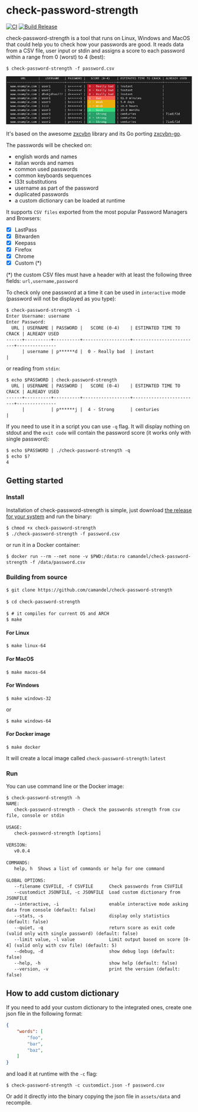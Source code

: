 # check-password-strength

[![CI](https://github.com/camandel/check-password-strength/actions/workflows/ci.yml/badge.svg)](https://github.com/camandel/check-password-strength/actions/workflows/ci.yml) [![Build Release](https://github.com/camandel/check-password-strength/actions/workflows/release.yml/badge.svg)](https://github.com/camandel/check-password-strength/actions/workflows/release.yml)

check-password-strength is a tool that runs on Linux, Windows and MacOS that could help you to check how your passwords are good. It reads data from a CSV file, user input or stdin and assigns a score to each password within a range from 0 (worst) to 4 (best):

```
$ check-password-strength -f password.csv
```
![img](assets/img/screenshot.jpg?raw=true)

It's based on the awesome [zxcvbn](https://github.com/dropbox/zxcvbn) library and its Go porting [zxcvbn-go](https://github.com/nbutton23/zxcvbn-go).

The passwords will be checked on:
- english words and names
- italian words and names
- common used passwords
- common keyboards sequences
- l33t substitutions
- username as part of the password
- duplicated passwords
- a custom dictionary can be loaded at runtime

It supports `CSV files` exported from the most popular Password Managers and Browsers:

- [x] LastPass
- [x] Bitwarden
- [x] Keepass
- [x] Firefox
- [x] Chrome
- [x] Custom (*)

(*) the custom CSV files must have a header with at least the following three fields: `url,username,password`

To check only one password at a time it can be used in `interactive` mode (password will not be displayed as you type):
```
$ check-password-strength -i
Enter Username: username
Enter Password: 
  URL | USERNAME | PASSWORD |   SCORE (0-4)    | ESTIMATED TIME TO CRACK | ALREADY USED   
------+----------+----------+------------------+-------------------------+---------------
      | username | p******d |  0 - Really bad  | instant                 |
```
or reading from `stdin`:
```
$ echo $PASSWORD | check-password-strength
  URL | USERNAME | PASSWORD |   SCORE (0-4)    | ESTIMATED TIME TO CRACK | ALREADY USED  
------+----------+----------+------------------+-------------------------+---------------
      |          | p******j |  4 - Strong      | centuries               |
```
If you need to use it in a script you can use `-q` flag. It will display nothing on stdout and the `exit code` will contain the password score (it works only with single password):
```
$ echo $PASSWORD | ./check-password-strength -q
$ echo $?
4
```
## Getting started

### Install

Installation of check-password-strength is simple, just download [the release for your system](https://github.com/camandel/check-password-strength/releases) and run the binary:
```
$ chmod +x check-password-strength
$ ./check-password-strength -f password.csv
```
or run it in a Docker container:
```
$ docker run --rm --net none -v $PWD:/data:ro camandel/check-password-strength -f /data/password.csv
```

### Building from source

```
$ git clone https://github.com/camandel/check-password-strength

$ cd check-password-strength

$ # it compiles for current OS and ARCH
$ make
```
#### For Linux

```shell linux
$ make linux-64
```
#### For MacOS

```shell linux
$ make macos-64
```
#### For Windows

```shell
$ make windows-32
```
or 
```shell
$ make windows-64
```
#### For Docker image

````shell linux
$ make docker
````
It will create a local image called `check-password-strength:latest`

### Run

You can use command line or the Docker image:

```
$ check-password-strength -h
NAME:
   check-password-strength - Check the passwords strength from csv file, console or stdin

USAGE:
   check-password-strength [options]

VERSION:
   v0.0.4

COMMANDS:
   help, h  Shows a list of commands or help for one command

GLOBAL OPTIONS:
   --filename CSVFILE, -f CSVFILE      Check passwords from CSVFILE
   --customdict JSONFILE, -c JSONFILE  Load custom dictionary from JSONFILE
   --interactive, -i                   enable interactive mode asking data from console (default: false)
   --stats, -s                         display only statistics (default: false)
   --quiet, -q                         return score as exit code (valid only with single password) (default: false)
   --limit value, -l value             Limit output based on score [0-4] (valid only with csv file) (default: 5)
   --debug, -d                         show debug logs (default: false)
   --help, -h                          show help (default: false)
   --version, -v                       print the version (default: false)
```

## How to add custom dictionary
If you need to add your custom dictionary to the integrated ones, create one json file in the following format:

```json
{
    "words": [
        "foo",
        "bar",
        "baz",
    ]
}
```
and load it at runtime with the `-c` flag:
```
$ check-password-strength -c customdict.json -f password.csv
```
Or add it directly into the binary copying the json file in `assets/data` and recompile.
